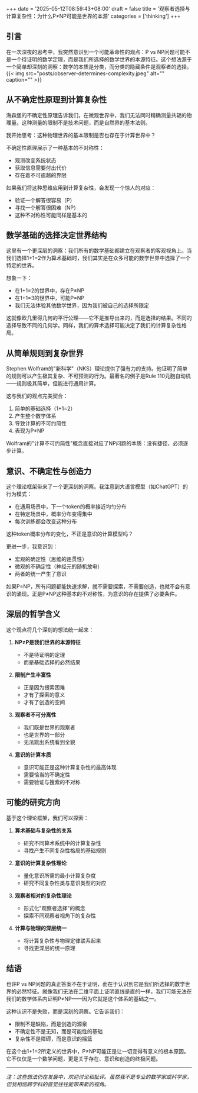 +++
date = '2025-05-12T08:59:43+08:00'
draft = false
title = '观察者选择与计算复杂性：为什么P≠NP可能是世界的本源'
categories = ['thinking']
+++

## 引言

在一次深夜的思考中，我突然意识到一个可能革命性的观点：P vs NP问题可能不是一个待证明的数学定理，而是我们所选择的数学世界的本源特征。这个想法源于一个简单却深刻的洞察：数学的本质是分类，而分类的隐藏条件是观察者的选择。
{{< img src="posts/observer-determines-complexity.jpeg" alt="" caption="" >}}

## 从不确定性原理到计算复杂性

海森堡的不确定性原理告诉我们，在微观世界中，我们无法同时精确测量共轭的物理量。这种测量的限制不是技术问题，而是自然界的基本法则。

我开始思考：这种物理世界的基本限制是否也存在于计算世界中？

不确定性原理展示了一种基本的不对称性：
- 观测改变系统状态
- 获取信息需要付出代价
- 存在着不可逾越的界限

如果我们将这种思维应用到计算复杂性，会发现一个惊人的对应：
- 验证一个解答很容易（P）
- 寻找一个解答很困难（NP）
- 这种不对称性可能同样是基本的

## 数学基础的选择决定世界结构

这里有一个更深层的洞察：我们所有的数学基础都建立在观察者的客观视角上。当我们选择1+1=2作为算术基础时，我们其实是在众多可能的数学世界中选择了一个特定的世界。

想象一下：
- 在1+1=2的世界中，存在P≠NP
- 在1+1=3的世界中，可能P=NP
- 我们无法体验其他数学世界，因为我们被自己的选择所限定

这就像欧几里得几何的平行公理——它不是推导出来的，而是选择的结果。不同的选择导致不同的几何学。同样，我们的算术选择可能决定了我们的计算复杂性格局。

## 从简单规则到复杂世界

Stephen Wolfram的"新科学"（NKS）理论提供了强有力的支持。他证明了简单的规则可以产生极其复杂、不可预测的行为。最著名的例子是Rule 110元胞自动机——规则极其简单，但能进行通用计算。

这与我们的观点完美契合：
1. 简单的基础选择（1+1=2）
2. 产生整个数学体系
3. 导致计算的不可约简性
4. 表现为P≠NP

Wolfram的"计算不可约简性"概念直接对应了NP问题的本质：没有捷径，必须逐步计算。

## 意识、不确定性与创造力

这个理论框架带来了一个更深刻的洞察。我注意到大语言模型（如ChatGPT）的行为模式：
- 在通用场景中，下一个token的概率接近均匀分布
- 在特定场景中，概率分布变得集中
- 每次训练都会改变这种分布

这种token概率分布的变化，不正是意识的计算模型吗？

更进一步，我意识到：
- 宏观的确定性（思维的连贯性）
- 微观的不确定性（神经元的随机放电）
- 两者的统一产生了意识

如果P=NP，所有问题都能快速求解，就不需要探索，不需要创造，也就不会有意识的涌现。正是P≠NP这种基本的不对称性，为意识的存在提供了必要条件。

## 深层的哲学含义

这个观点将几个深刻的想法统一起来：

1. **NP≠P是我们世界的本源特征**
   - 不是待证明的定理
   - 而是基础选择的必然结果

2. **限制产生丰富性**
   - 正是因为搜索困难
   - 才有了探索的意义
   - 才有了创造的空间

3. **观察者不可分离性**
   - 我们既是世界的观察者
   - 也是世界的一部分
   - 无法跳出系统看到全貌

4. **意识的计算本质**
   - 意识可能正是这种计算复杂性的最高体现
   - 需要恰当的不确定性
   - 需要验证与搜索的不对称

## 可能的研究方向

基于这个理论框架，我们可以探索：

1. **算术基础与复杂性的关系**
   - 研究不同算术系统中的计算复杂性
   - 寻找产生不同复杂性格局的基础规则

2. **意识的计算复杂性理论**
   - 量化意识所需的最小计算复杂度
   - 研究不同复杂性类与意识类型的对应

3. **观察者相对的复杂性理论**
   - 形式化"观察者选择"的概念
   - 探索不同观察者视角下的复杂性

4. **计算与物理的深层统一**
   - 将计算复杂性与物理定律联系起来
   - 寻找更深层的统一原理

## 结语

也许P vs NP问题的真正答案不在于证明，而在于认识到它是我们所选择的数学世界的必然特征。就像我们无法在二维平面上证明直线是直的一样，我们可能无法在我们的数学体系内证明P≠NP——因为它就是这个体系的基础之一。

这种认识不是失败，而是深刻的洞察。它告诉我们：
- 限制不是缺陷，而是创造的源泉
- 不确定性不是无知，而是可能性的基础
- 复杂性不是障碍，而是意识的摇篮

在这个由1+1=2所定义的世界中，P≠NP可能正是让一切变得有意义的根本原因。它不仅仅是一个数学问题，更是关于存在、意识和创造的终极问题。

---

*注：这些想法仍在发展中，欢迎讨论和批评。虽然我不是专业的数学家或科学家，但我相信跨学科的直觉往往能带来新的视角。*
